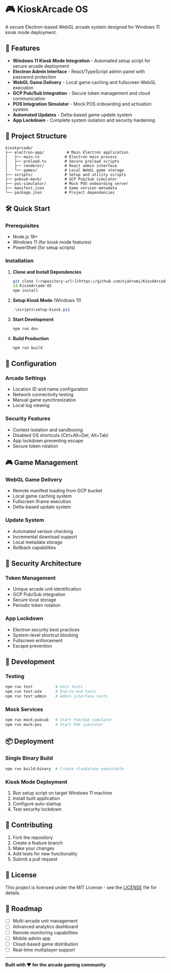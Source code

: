 # 🎮 KioskArcade OS

A secure Electron-based WebGL arcade system designed for Windows 11 kiosk mode deployment.

## 🚀 Features

- **Windows 11 Kiosk Mode Integration** - Automated setup script for secure arcade deployment
- **Electron Admin Interface** - React/TypeScript admin panel with password protection
- **WebGL Game Delivery** - Local game caching and fullscreen WebGL execution
- **GCP Pub/Sub Integration** - Secure token management and cloud communication
- **POS Integration Simulator** - Mock POS onboarding and activation system
- **Automated Updates** - Delta-based game update system
- **App Lockdown** - Complete system isolation and security hardening

## 📁 Project Structure

```
kioskarcade/
├── electron-app/          # Main Electron application
│   ├── main.ts           # Electron main process
│   ├── preload.ts        # Secure preload scripts
│   ├── renderer/         # React admin interface
│   └── games/            # Local WebGL game storage
├── scripts/              # Setup and utility scripts
├── pubsub-mock/          # GCP Pub/Sub simulator
├── pos-simulator/        # Mock POS onboarding server
├── manifest.json         # Game version metadata
└── package.json          # Project dependencies
```

## 🛠️ Quick Start

### Prerequisites
- Node.js 18+ 
- Windows 11 (for kiosk mode features)
- PowerShell (for setup scripts)

### Installation

1. **Clone and Install Dependencies**
   ```bash
   git clone [<repository-url>](https://github.com/njahromi/KioskArcade-OS)
   cd KioskArcade-OS
   npm install
   ```

2. **Setup Kiosk Mode** (Windows 11)
   ```powershell
   .\scripts\setup-kiosk.ps1
   ```

3. **Start Development**
   ```bash
   npm run dev
   ```

4. **Build Production**
   ```bash
   npm run build
   ```

## 🔧 Configuration

### Arcade Settings
- Location ID and name configuration
- Network connectivity testing
- Manual game synchronization
- Local log viewing

### Security Features
- Context isolation and sandboxing
- Disabled OS shortcuts (Ctrl+Alt+Del, Alt+Tab)
- App lockdown preventing escape
- Secure token rotation

## 🎮 Game Management

### WebGL Game Delivery
- Remote manifest loading from GCP bucket
- Local game caching system
- Fullscreen iframe execution
- Delta-based update system

### Update System
- Automated version checking
- Incremental download support
- Local metadata storage
- Rollback capabilities

## 🔐 Security Architecture

### Token Management
- Unique arcade unit identification
- GCP Pub/Sub integration
- Secure local storage
- Periodic token rotation

### App Lockdown
- Electron security best practices
- System-level shortcut blocking
- Fullscreen enforcement
- Escape prevention

## 🧪 Development

### Testing
```bash
npm run test          # Unit tests
npm run test:e2e      # End-to-end tests
npm run test:admin    # Admin interface tests
```

### Mock Services
```bash
npm run mock:pubsub   # Start Pub/Sub simulator
npm run mock:pos      # Start POS simulator
```

## 📦 Deployment

### Single Binary Build
```bash
npm run build:binary  # Create standalone executable
```

### Kiosk Mode Deployment
1. Run setup script on target Windows 11 machine
2. Install built application
3. Configure auto-startup
4. Test security lockdown

## 🤝 Contributing

1. Fork the repository
2. Create a feature branch
3. Make your changes
4. Add tests for new functionality
5. Submit a pull request

## 📄 License

This project is licensed under the MIT License - see the [LICENSE](LICENSE) file for details.

## 🎯 Roadmap

- [ ] Multi-arcade unit management
- [ ] Advanced analytics dashboard
- [ ] Remote monitoring capabilities
- [ ] Mobile admin app
- [ ] Cloud-based game distribution
- [ ] Real-time multiplayer support

---

**Built with ❤️ for the arcade gaming community** 
